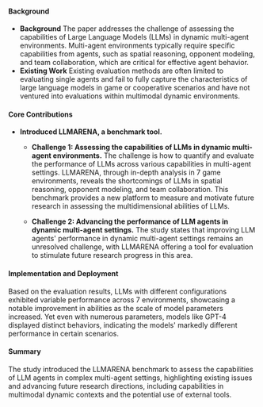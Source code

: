 #### Background
- **Background**
The paper addresses the challenge of assessing the capabilities of Large Language Models (LLMs) in dynamic multi-agent environments. Multi-agent environments typically require specific capabilities from agents, such as spatial reasoning, opponent modeling, and team collaboration, which are critical for effective agent behavior.
- **Existing Work**
Existing evaluation methods are often limited to evaluating single agents and fail to fully capture the characteristics of large language models in game or cooperative scenarios and have not ventured into evaluations within multimodal dynamic environments.

#### Core Contributions
- **Introduced LLMARENA, a benchmark tool.**
    - **Challenge 1: Assessing the capabilities of LLMs in dynamic multi-agent environments.**
        The challenge is how to quantify and evaluate the performance of LLMs across various capabilities in multi-agent settings. LLMARENA, through in-depth analysis in 7 game environments, reveals the shortcomings of LLMs in spatial reasoning, opponent modeling, and team collaboration. This benchmark provides a new platform to measure and motivate future research in assessing the multidimensional abilities of LLMs.

    - **Challenge 2: Advancing the performance of LLM agents in dynamic multi-agent settings.**
        The study states that improving LLM agents' performance in dynamic multi-agent settings remains an unresolved challenge, with LLMARENA offering a tool for evaluation to stimulate future research progress in this area.

#### Implementation and Deployment
Based on the evaluation results, LLMs with different configurations exhibited variable performance across 7 environments, showcasing a notable improvement in abilities as the scale of model parameters increased. Yet even with numerous parameters, models like GPT-4 displayed distinct behaviors, indicating the models' markedly different performance in certain scenarios.

#### Summary
The study introduced the LLMARENA benchmark to assess the capabilities of LLM agents in complex multi-agent settings, highlighting existing issues and advancing future research directions, including capabilities in multimodal dynamic contexts and the potential use of external tools.